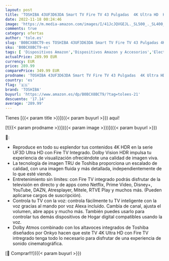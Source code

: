 ```yaml
---
layout: post
title: 'TOSHIBA 43UF3D63DA Smart TV Fire TV 43 Pulgadas  4K Ultra HD  HDR10  Prime Video  Netflix  Control de Voz Alexa  HDMI 2.1  Baja latencia para Gaming  Bluetooth  USB  Sonido Onkyo  Airplay '
date: 2022-11-18 00:24:46
image: 'https://m.media-amazon.com/images/I/41JcJQVGEJL._SL500_._SL400_.jpg'
comments: true
category: ofertas
author: 'tole.es'
slug: 'B0BCX8BCT9-es TOSHIBA 43UF3D63DA Smart TV Fire TV 43 Pulgadas 4K Ultra...'
sku: 'B0BCX8BCT9-es'
tags: [ 'Dispositivos Amazon','Dispositivos Amazon y Accesorios','Electrónica','Fire TV','TV, vídeo y home cinema','Televisores','Televisores inteligentes','smart','toshiba','tv','🇪🇸', ]
actualPrice: 289.99 EUR
currency: EUR
price: 289.99
comparePrice: 349.99 EUR
prodname: 'TOSHIBA 43UF3D63DA Smart TV Fire TV 43 Pulgadas  4K Ultra HD  HDR10  Prime Video  Netflix  Control de Voz Alexa  HDMI 2.1  Baja latencia para Gaming  Bluetooth  USB  Sonido Onkyo  Airplay '
country: 'es'
flag: '🇪🇸'
brand: 'TOSHIBA'
buyurl: 'https://www.amazon.es/dp/B0BCX8BCT9/?tag=tolees-21'
descuento: '17.14'
average: '289.99'
---
```


Tienes [{{< param title >}}]({{< param buyurl >}}) aqui!

[![{{< param prodname >}}]({{< param image >}})]({{< param buyurl >}})

🔎:

- Reproduce en todo su esplendor tus contenidos 4K HDR en la serie UF3D Ultra HD con Fire TV Integrado. Dolby Vision HDR impulsa tu experiencia de visualización ofreciéndote una calidad de imagen viva.
- La tecnología de imagen TRU de Toshiba proporciona un escalado de calidad, con una imagen fluida y más detallada, independientemente de lo que esté viendo.
- Entretenimiento sin límites: con Fire TV integrado podrás disfrutar de la televisión en directo y de apps como Netflix, Prime Video, Disney+, YouTube, DAZN, Atresplayer, Mitele, RTVE Play y muchos más. (Pueden aplicarse cargos de suscripción).
- Controla tu TV con la voz: controla fácilmente tu TV inteligente con la voz gracias al mando por voz Alexa incluido. Cambia de canal, ajusta el volumen, abre apps y mucho más. También puedes usarlo para controlar tus demás dispositivos de Hogar digital compatibles usando la voz.
- Dolby Atmos combinado con los altavoces integrados de Toshiba diseñados por Onkyo hacen que este TV 4K Ultra HD con Fire TV intregrado tenga todo lo necesario para disfrutar de una experiencia de sonido cinematográfica.

[🛒 Comprar!!!]({{< param buyurl >}})

